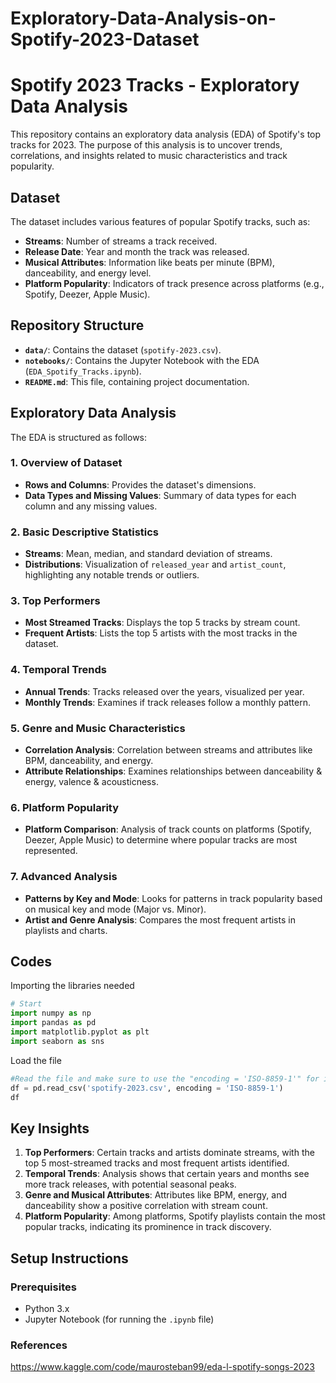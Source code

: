 # Exploratory-Data-Analysis-on-Spotify-2023-Dataset

# Spotify 2023 Tracks - Exploratory Data Analysis

This repository contains an exploratory data analysis (EDA) of Spotify's top tracks for 2023. The purpose of this analysis is to uncover trends, correlations, and insights related to music characteristics and track popularity.

## Dataset

The dataset includes various features of popular Spotify tracks, such as:
- **Streams**: Number of streams a track received.
- **Release Date**: Year and month the track was released.
- **Musical Attributes**: Information like beats per minute (BPM), danceability, and energy level.
- **Platform Popularity**: Indicators of track presence across platforms (e.g., Spotify, Deezer, Apple Music).

## Repository Structure

- **`data/`**: Contains the dataset (`spotify-2023.csv`).
- **`notebooks/`**: Contains the Jupyter Notebook with the EDA (`EDA_Spotify_Tracks.ipynb`).
- **`README.md`**: This file, containing project documentation.

## Exploratory Data Analysis

The EDA is structured as follows:

### 1. Overview of Dataset
   - **Rows and Columns**: Provides the dataset's dimensions.
   - **Data Types and Missing Values**: Summary of data types for each column and any missing values.

### 2. Basic Descriptive Statistics
   - **Streams**: Mean, median, and standard deviation of streams.
   - **Distributions**: Visualization of `released_year` and `artist_count`, highlighting any notable trends or outliers.

### 3. Top Performers
   - **Most Streamed Tracks**: Displays the top 5 tracks by stream count.
   - **Frequent Artists**: Lists the top 5 artists with the most tracks in the dataset.

### 4. Temporal Trends
   - **Annual Trends**: Tracks released over the years, visualized per year.
   - **Monthly Trends**: Examines if track releases follow a monthly pattern.

### 5. Genre and Music Characteristics
   - **Correlation Analysis**: Correlation between streams and attributes like BPM, danceability, and energy.
   - **Attribute Relationships**: Examines relationships between danceability & energy, valence & acousticness.

### 6. Platform Popularity
   - **Platform Comparison**: Analysis of track counts on platforms (Spotify, Deezer, Apple Music) to determine where popular tracks are most represented.

### 7. Advanced Analysis
   - **Patterns by Key and Mode**: Looks for patterns in track popularity based on musical key and mode (Major vs. Minor).
   - **Artist and Genre Analysis**: Compares the most frequent artists in playlists and charts.

## Codes

Importing the libraries needed 
```python
# Start
import numpy as np
import pandas as pd
import matplotlib.pyplot as plt
import seaborn as sns
```

Load the file
```python
#Read the file and make sure to use the "encoding = 'ISO-8859-1'" for it to load or else it will not load
df = pd.read_csv('spotify-2023.csv', encoding = 'ISO-8859-1')
df
```

## Key Insights

1. **Top Performers**: Certain tracks and artists dominate streams, with the top 5 most-streamed tracks and most frequent artists identified.
2. **Temporal Trends**: Analysis shows that certain years and months see more track releases, with potential seasonal peaks.
3. **Genre and Musical Attributes**: Attributes like BPM, energy, and danceability show a positive correlation with stream count.
4. **Platform Popularity**: Among platforms, Spotify playlists contain the most popular tracks, indicating its prominence in track discovery.

## Setup Instructions

### Prerequisites

- Python 3.x
- Jupyter Notebook (for running the `.ipynb` file)

### References

https://www.kaggle.com/code/maurosteban99/eda-l-spotify-songs-2023

